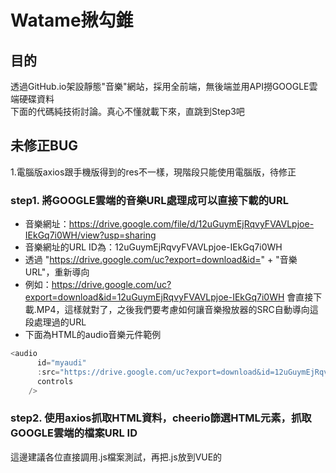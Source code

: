 # Watame揪勾錐

## 目的

透過GitHub.io架設靜態"音樂"網站，採用全前端，無後端並用API撈GOOGLE雲端硬碟資料  
下面的代碼純技術討論。真心不懂就載下來，直跳到Step3吧
## 未修正BUG
1.電腦版axios跟手機版得到的res不一樣，現階段只能使用電腦版，待修正

### step1. 將GOOGLE雲端的音樂URL處理成可以直接下載的URL
 - 音樂網址：https://drive.google.com/file/d/12uGuymEjRqvyFVAVLpjoe-IEkGq7i0WH/view?usp=sharing
 - 音樂網址的URL ID為：12uGuymEjRqvyFVAVLpjoe-IEkGq7i0WH
 - 透過 "https://drive.google.com/uc?export=download&id=" + "音樂URL"，重新導向
 - 例如：https://drive.google.com/uc?export=download&id=12uGuymEjRqvyFVAVLpjoe-IEkGq7i0WH  會直接下載.MP4，這樣就對了，之後我們要考慮如何讓音樂撥放器的SRC自動導向這段處理過的URL
 - 下面為HTML的audio音樂元件範例
```javascript
<audio
      id="myaudi"
      :src="https://drive.google.com/uc?export=download&id=12uGuymEjRqvyFVAVLpjoe-IEkGq7i0WH"
      controls
    />
```
### step2. 使用axios抓取HTML資料，cheerio篩選HTML元素，抓取GOOGLE雲端的檔案URL ID
這邊建議各位直接調用.js檔案測試，再把.js放到VUE的<script>執行即可
```javascript
// 匯入所需模塊
const axios = require('axios') // 撈API用，我想你懂得
const cheerio = require('cheerio') // 用於篩選HTML內的元素

// GOOGLE雲端硬碟資料夾網址
const url = 'https://drive.google.com/drive/folders/1ejTJ9dRo885UsOUXCOtBTKNKHsqBepcr'

// 預存放暫存資料
const playlist = []

// 取得播放清單網頁原始碼，快速版(若該元素眾多，請查看cheerio使用說明，進階篩選)
axios.get('https://drive.google.com/drive/folders/1ejTJ9dRo885UsOUXCOtBTKNKHsqBepcr').then((res) => {
  const $ = cheerio.load(res.data) // 本行res.data為HTML，使用cheerio.load來載入HTML資料
  $('.WYuW0e ').each((index, element) => {  // 直接找到你要抓的Class 雲端硬碟我想要的元素：data-id=音樂分享連結，data-tooltip=檔名
  // <div data-target="doc" draggable="true" jsaction="I6mUue:Ppnscc;Cej8pc:Krrt9b;Zhs91b:UNwd5e;dAEAFb:p4DfEc;MUmfBf:VWAsNe;u4juXc:E8sp8c;EV6U7c:crY0ee;rcuQ6b:uaW3He"jscontroller="LPQUTd" data-id="1OBNILLO2WOTQqhoKi0VnSnGC7ycQTFP6" class="WYuW0e">
    const myarrtemp = $(element).attr('data-id') // 若要抓1OBNILLO2WOTQqhoKi0VnSnGC7ycQTFP6，則$(element).attr('data-id')
    playlist.push(myarrtemp)// 每筆資料pusch進array
    console.log(myarrtemp)// 檢查每筆資料，隨便啦
  })
  console.log(playlist)// 檢查array輸出
})
```
  現在所有資料都存進playlist裡面，然後就是數據處理了，後面應該不用我交了吧XD  
  字串相加"https://drive.google.com/uc?export=download&id=" + playlist[0]，用for或while重新整理Array
  或者我的專案，用select組件，觸發function再相加，都可以。
  


### step3. 開發或實裝Github.io時，遇上CROS跨域問題
因網站為靜態式，且使用GitHub.io架設，無法透過後端伺服器進行跨域，純前端若跨網域抓取，會出現CORS問題  
基本上只能透過代理的方式，除非你想自己架設一台24hr工作的後端伺服器(線上免費的夠用就好)  
使用cors-anywhere組件，與申請heroku網址，代理跨域問題。  
  heroku安裝教學：https://smlpoints.com/guide-heroku-build-your-cors-proxy-server.html  
  我是看這篇，照做就ＯＫ，執行完git push heroku master之後，你會得到一段網址
```javascript
  //原本的API
  this.$axios.get('https://drive.google.com/drive/folders/1ejTJ9dRo885UsOUXCOtBTKNKHsqBepcr'
  //替換後的API
  this.$axios.get('https://nameless-xxxxxx.herokuapp.com/https://drive.google.com/drive/folders/1ejTJ9dRo885UsOUXCOtBTKNKHsqBepcr'
```
# install dependencies
$ npm install

# serve with hot reload at localhost:3000
$ npm run dev

# build for production and launch server
$ npm run build
$ npm run start

# generate static project
$ npm run generate
```

For detailed explanation on how things work, check out [Nuxt.js docs](https://nuxtjs.org).
